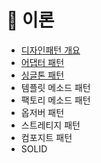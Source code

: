 # 📌 이론

- [디자인패턴 개요](https://github.com/SeoYeonBae/CS_study/blob/main/DesignPattern/%EB%94%94%EC%9E%90%EC%9D%B8%ED%8C%A8%ED%84%B4%20%EA%B0%9C%EC%9A%94.md)
- [어댑터 패턴](https://github.com/SeoYeonBae/CS_study/blob/main/DesignPattern/%EC%96%B4%EB%8C%91%ED%84%B0%20%ED%8C%A8%ED%84%B4.md)
- [싱글톤 패턴](https://github.com/SeoYeonBae/CS_study/blob/main/DesignPattern/%EC%8B%B1%EA%B8%80%ED%86%A4%20%ED%8C%A8%ED%84%B4.md)
- 템플릿 메소드 패턴
- 팩토리 메소드 패턴
- 옵저버 패턴
- 스트레티지 패턴
- 컴포지트 패턴
- SOLID
